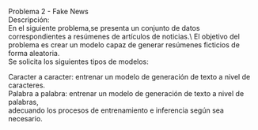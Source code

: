 Problema 2 - Fake News\
Descripción:\
En el siguiente problema,se presenta un conjunto de datos correspondientes a resúmenes de artículos de noticias.\ 
El objetivo del problema es crear un modelo capaz de generar resúmenes ficticios de forma aleatoria.\
Se solicita  los siguientes tipos de modelos:

Caracter a caracter: entrenar un modelo de generación de texto a nivel de caracteres.\
Palabra a palabra: entrenar un modelo de generación de texto a nivel de palabras, \
adecuando los procesos de entrenamiento e inferencia según sea necesario.
